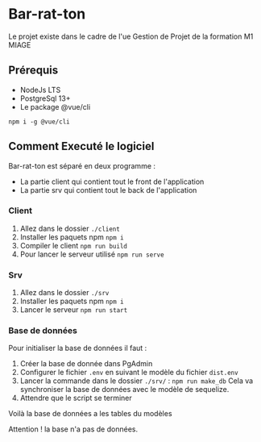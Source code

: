 # Bar-rat-ton

Le projet existe dans le cadre de l'ue Gestion de Projet de la formation M1 MIAGE

## Prérequis
 - NodeJs LTS
 - PostgreSql 13+
 - Le package @vue/cli

```
npm i -g @vue/cli
```

## Comment Executé le logiciel
Bar-rat-ton est séparé en deux programme :
 - La partie client qui contient tout le front de l'application
 - La partie srv qui contient tout le back de l'application

### Client
1. Allez dans le dossier `./client`
2. Installer les paquets npm `npm i`
3. Compiler le client `npm run build`
4. Pour lancer le serveur utilisé `npm run serve`

### Srv
1. Allez dans le dossier `./srv`
2. Installer les paquets npm `npm i`
3. Lancer le serveur `npm run start`

### Base de données
Pour initialiser la base de données il faut : 
1. Créer la base de donnée dans PgAdmin
2. Configurer le fichier `.env` en suivant le modèle du fichier `dist.env`
3. Lancer la commande dans le dossier `./srv/` : `npm run make_db` Cela va synchroniser la base de données avec le modèle de sequelize.
4. Attendre que le script se terminer

Voilà la base de données a les tables du modèles

Attention ! la base n'a pas de données.
